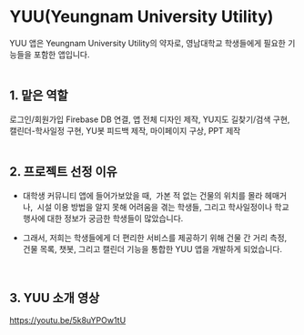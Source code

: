 <h1> YUU(Yeungnam University Utility) </h1>
YUU 앱은 Yeungnam University Utility의 약자로, ​
영남대학교 학생들에게 필요한 기능들을 포함한 앱입니다.​
<br>
<br>
<h2>1. 맡은 역할</h2>
로그인/회원가입 Firebase DB 연결, 앱 전체 디자인 제작, YU지도 길찾기/검색 구현, 캘린더-학사일정 구현, YU봇 피드백 제작, 마이페이지 구상, PPT 제작

<br>
<br>
<h2>2. 프로젝트 선정 이유</h2>
  
  - 대학생 커뮤니티 앱에 들어가보았을 때, ​
  가본 적 없는 건물의 위치를 몰라 헤매거나, ​
  시설 이용 방법을 알지 못해 어려움을 겪는 학생들, 그리고 학사일정이나 학교 행사에 대한 
  정보가 궁금한 학생들이 많았습니다.​

  - 그래서, 저희는 학생들에게 더 편리한 서비스를 제공하기 위해 
  건물 간 거리 측정, 건물 목록, 챗봇, 그리고 캘린더 기능을 통합한 YUU 앱을 개발하게 되었습니다.

<br>

<h2>3. YUU 소개 영상</h2>

https://youtu.be/5k8uYPOw1tU
